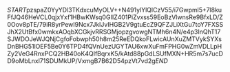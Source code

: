 $START$pzspaZ0YyYDl3TKdxcuMyOLV++N491ylYlQlCzV55/i7Gwpml5+7l8kuFfJQ46HeVCL0qjxYxf1HBwKWsq0GIIZ401PiZvxss59EoBzVlwnsRe9BfxLD/Z0Oov8pTE/79iR8yrPewI9Ncx7JklJvIHGB2V9gtuEcZ9QFZJLiXtGu7toY7FXSSJhX2UtBfx0wmkxAOqbXCGkjvRRSGMjopzgvowgNTMh6n4N/e4p3InQhT17SJWDOJeWJQNjCgfoFobwph50h8m25ReEDQkoFLwicAUnXuZMTVykSYXsDnBHG51lOEF5Be0Y6TPD4fQVnUezUGYTAU6xwXuFmFPHG0wZmVDLLpHZy2VeG4RnxPCQ2HB40oK4QIfBqrxK5/kAtd88pGdLSUfMXN+HR5m7s7ucDD9oMbLnxl71SDUMkUP/VxmgB7B62D54pzVt7vd2g$END$